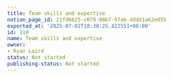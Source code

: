 ```yaml
---
title: Team skills and expertise
notion_page_id: 21fd6625-c679-80b7-97ab-dddd1a62e855
exported_at: '2025-07-02T18:38:25.422551+00:00'
id: 110
name: Team skills and expertise
owner:
- Ryan Laird
status: Not started
publishing-status: Not started
---
```


